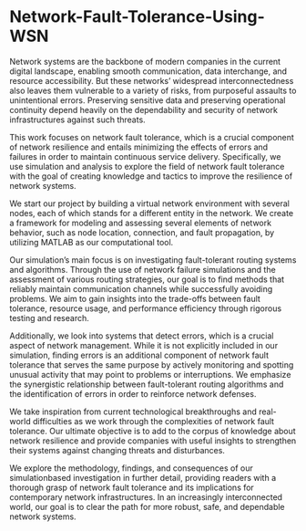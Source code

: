 # Network-Fault-Tolerance-Using-WSN
Network systems are the backbone of modern companies in the current
digital landscape, enabling smooth communication, data interchange,
and resource accessibility. But these networks’ widespread interconnectedness
also leaves them vulnerable to a variety of risks, from purposeful
assaults to unintentional errors. Preserving sensitive data and preserving
operational continuity depend heavily on the dependability and security of
network infrastructures against such threats.

This work focuses on network fault tolerance, which is a crucial component
of network resilience and entails minimizing the effects of errors and
failures in order to maintain continuous service delivery. Specifically, we
use simulation and analysis to explore the field of network fault tolerance
with the goal of creating knowledge and tactics to improve the resilience of
network systems.

We start our project by building a virtual network environment with
several nodes, each of which stands for a different entity in the network.
We create a framework for modeling and assessing several elements of
network behavior, such as node location, connection, and fault propagation,
by utilizing MATLAB as our computational tool.

Our simulation’s main focus is on investigating fault-tolerant routing
systems and algorithms. Through the use of network failure simulations
and the assessment of various routing strategies, our goal is to find methods
that reliably maintain communication channels while successfully avoiding
problems. We aim to gain insights into the trade-offs between fault tolerance,
resource usage, and performance efficiency through rigorous testing and
research.

Additionally, we look into systems that detect errors, which is a crucial
aspect of network management. While it is not explicitly included in
our simulation, finding errors is an additional component of network fault
tolerance that serves the same purpose by actively monitoring and spotting
unusual activity that may point to problems or interruptions. We emphasize
the synergistic relationship between fault-tolerant routing algorithms and
the identification of errors in order to reinforce network defenses.

We take inspiration from current technological breakthroughs and
real-world difficulties as we work through the complexities of network fault
tolerance. Our ultimate objective is to add to the corpus of knowledge about
network resilience and provide companies with useful insights to strengthen
their systems against changing threats and disturbances.

We explore the methodology, findings, and consequences of our simulationbased
investigation in further detail, providing readers with a thorough
grasp of network fault tolerance and its implications for contemporary network
infrastructures. In an increasingly interconnected world, our goal is
to clear the path for more robust, safe, and dependable network systems.
